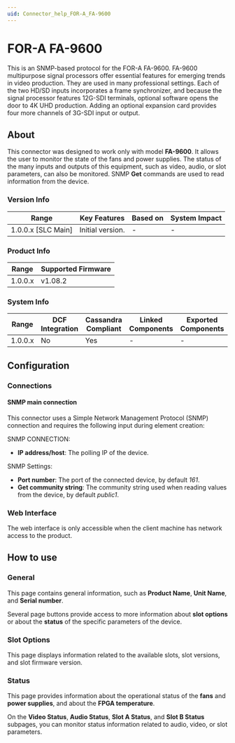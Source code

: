 ```yaml
---
uid: Connector_help_FOR-A_FA-9600
---
```


# FOR-A FA-9600

This is an SNMP-based protocol for the FOR-A FA-9600. FA-9600 multipurpose signal processors offer essential features for emerging trends in video production. They are used in many professional settings. Each of the two HD/SD inputs incorporates a frame synchronizer, and because the signal processor features 12G-SDI terminals, optional software opens the door to 4K UHD production. Adding an optional expansion card provides four more channels of 3G-SDI input or output.

## About

This connector was designed to work only with model **FA-9600**. It allows the user to monitor the state of the fans and power supplies. The status of the many inputs and outputs of this equipment, such as video, audio, or slot parameters, can also be monitored. SNMP **Get** commands are used to read information from the device.

### Version Info

| Range              | Key Features     | Based on | System Impact |
|--------------------|------------------|----------|---------------|
| 1.0.0.x [SLC Main] | Initial version. | -        | -             |

### Product Info

| Range   | Supported Firmware |
|---------|--------------------|
| 1.0.0.x | v1.08.2            |

### System Info

| Range     | DCF Integration     | Cassandra Compliant     | Linked Components     | Exported Components     |
|-----------|---------------------|-------------------------|-----------------------|-------------------------|
| 1.0.0.x   | No                  | Yes                     | -                     | -                       |

## Configuration

### Connections

#### SNMP main connection

This connector uses a Simple Network Management Protocol (SNMP) connection and requires the following input during element creation:

SNMP CONNECTION:

- **IP address/host**: The polling IP of the device.

SNMP Settings:

- **Port number**: The port of the connected device, by default *161*.
- **Get community string**: The community string used when reading values from the device, by default *public1*.

### Web Interface

The web interface is only accessible when the client machine has network access to the product.

## How to use

### General

This page contains general information, such as **Product Name**, **Unit Name**, and **Serial number**.

Several page buttons provide access to more information about **slot options** or about the **status** of the specific parameters of the device.

### Slot Options

This page displays information related to the available slots, slot versions, and slot firmware version.

### Status

This page provides information about the operational status of the **fans** and **power supplies**, and about the **FPGA temperature**.

On the **Video Status**, **Audio Status**, **Slot A Status**, and **Slot B Status** subpages, you can monitor status information related to audio, video, or slot parameters.
